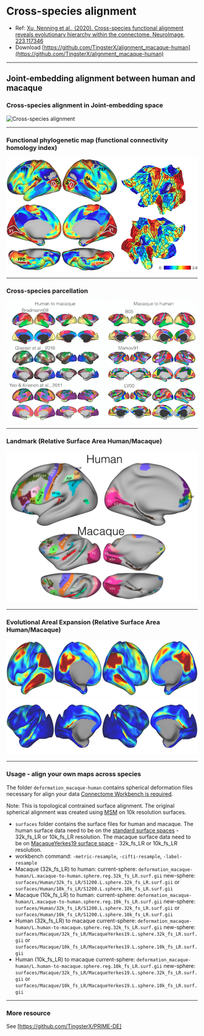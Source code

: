 # Cross-species alignment

- Ref: [Xu, Nenning et al., (2020). Cross-species functional alignment reveals evolutionary hierarchy within the connectome. NeuroImage, 223,117346](https://www.sciencedirect.com/science/article/pii/S1053811920308326)
- Download [https://github.com/TingsterX/alignment_macaque-human](https://github.com/TingsterX/alignment_macaque-human)
---
## Joint-embedding alignment between human and macaque

### Cross-species alignment in Joint-embedding space
![Cross-species alignment](https://github.com/TingsterX/alignment_macaque-human/blob/main/animations/cross-species_alignment_28s.gif)

---
### Functional phylogenetic map  (functional connectivity homology index)

<img src=https://github.com/TingsterX/alignment_macaque-human/blob/main/functional_homology/figure_functional_homology_map.png alt="homology map" height=300> 

---
### Cross-species parcellation
<img src=https://github.com/TingsterX/alignment_macaque-human/blob/main/cross-species_parcellation/figure_cross-species_parcellation.png alt="human">

---
### Landmark (Relative Surface Area Human/Macaque)
<img src=https://github.com/TingsterX/alignment_macaque-human/blob/main/landmarks/figure_landmarks.png alt="human" height=400>

---
### Evolutional Areal Expansion (Relative Surface Area Human/Macaque)
<img src=https://github.com/TingsterX/alignment_macaque-human/blob/main/area_expansion/figure_area_expansion_relative_0_36_human.png alt="human" height=150>
<img src=https://github.com/TingsterX/alignment_macaque-human/blob/main/area_expansion/figure_area_expansion_relative_0_36_monkey.png alt="macaque" height=150>

---
### Usage - align your own maps across species 
The folder `deformation_macaque-human` contains spherical deformation files necessary for align your data [Connectome Workbench is required](https://www.humanconnectome.org/software/connectome-workbench).

Note: This is topological contrained surface alignment. The original spherical alignment was created using [MSM](https://fsl.fmrib.ox.ac.uk/fsl/fslwiki/MSM) on 10k resolution surfaces. 

- `surfaces` folder contains the surface files for human and macaque. The human surface data need to be on the [standard surface spaces](https://osf.io/k89fh/wiki/Surface/) - 32k_fs_LR or 10k_fs_LR resolution. The macaque surface data need to be on [MacaqueYerkes19 surface space](https://balsa.wustl.edu/reference/976nz) - 32k_fs_LR or 10k_fs_LR resolution.
- workbench command: `-metric-resample`, `-cifti-resample`, `-label-resample` 
- Macaque (32k_fs_LR) to human: 
current-sphere: `deformation_macaque-human/L.macaque-to-human.sphere.reg.32k_fs_LR.surf.gii` 
new-sphere: `surfaces/Human/32k_fs_LR/S1200.L.sphere.32k_fs_LR.surf.gii` or `surfaces/Human/10k_fs_LR/S1200.L.sphere.10k_fs_LR.surf.gii`
- Macaque (10k_fs_LR) to human: 
current-sphere: `deformation_macaque-human/L.macaque-to-human.sphere.reg.10k_fs_LR.surf.gii` 
new-sphere: `surfaces/Human/32k_fs_LR/S1200.L.sphere.32k_fs_LR.surf.gii` or `surfaces/Human/10k_fs_LR/S1200.L.sphere.10k_fs_LR.surf.gii`
- Human (32k_fs_LR) to macaque
current-sphere: `deformation_macaque-human/L.human-to-macaque.sphere.reg.32k_fs_LR.surf.gii` 
new-sphere: `surfaces/Macaque/32k_fs_LR/MacaqueYerkes19.L.sphere.32k_fs_LR.surf.gii` or `surfaces/Macaque/10k_fs_LR/MacaqueYerkes19.L.sphere.10k_fs_LR.surf.gii`
- Human (10k_fs_LR) to macaque
current-sphere: `deformation_macaque-human/L.human-to-macaque.sphere.reg.10k_fs_LR.surf.gii` 
new-sphere: `surfaces/Macaque/32k_fs_LR/MacaqueYerkes19.L.sphere.32k_fs_LR.surf.gii` or `surfaces/Macaque/10k_fs_LR/MacaqueYerkes19.L.sphere.10k_fs_LR.surf.gii`
---
### More resource
See [https://github.com/TingsterX/PRIME-DE]
